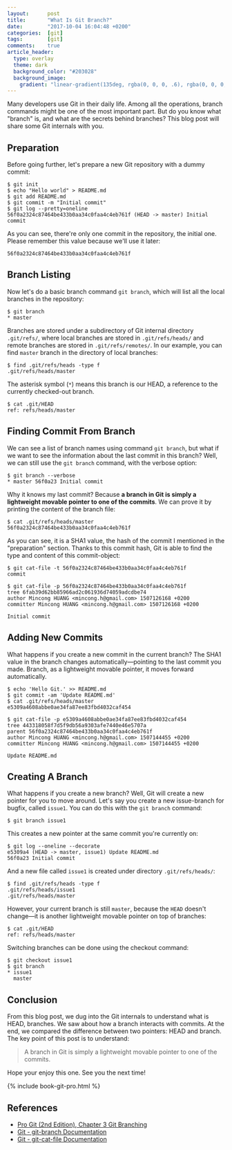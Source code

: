 ```yaml
---
layout:      post
title:       "What Is Git Branch?"
date:        "2017-10-04 16:04:48 +0200"
categories:  [git]
tags:        [git]
comments:    true
article_header:
  type: overlay
  theme: dark
  background_color: "#203028"
  background_image:
    gradient: "linear-gradient(135deg, rgba(0, 0, 0, .6), rgba(0, 0, 0, .4))"
---
```


Many developers use Git in their daily life. Among all the operations, branch
commands might be one of the most important part. But do you know what "branch"
is, and what are the secrets behind branches? This blog post will share some Git
internals with you.

<!--more-->

## Preparation

Before going further, let's prepare a new Git repository with a dummy commit:

    $ git init
    $ echo "Hello world" > README.md
    $ git add README.md
    $ git commit -m "Initial commit"
    $ git log --pretty=oneline
    56f0a2324c87464be433b0aa34c0faa4c4eb761f (HEAD -> master) Initial commit

As you can see, there're only one commit in the repository, the initial one.
Please remember this value because we'll use it later:

    56f0a2324c87464be433b0aa34c0faa4c4eb761f

## Branch Listing

Now let's do a basic branch command `git branch`, which will list all the local
branches in the repository:

    $ git branch
    * master

Branches are stored under a subdirectory of Git internal directory `.git/refs/`,
where local branches are stored in `.git/refs/heads/` and remote branches are
stored in `.git/refs/remotes/`. In our example, you can find `master` branch in
the directory of local branches:

    $ find .git/refs/heads -type f
    .git/refs/heads/master

The asterisk symbol (`*`) means this branch is our HEAD, a reference to the
currently checked-out branch.

    $ cat .git/HEAD
    ref: refs/heads/master

## Finding Commit From Branch

We can see a list of branch names using command `git branch`, but what if we
want to see the information about the last commit in this branch? Well, we can
still use the `git branch` command, with the verbose option:

    $ git branch --verbose
    * master 56f0a23 Initial commit

Why it knows my last commit? Because **a branch in Git is simply a lightweight
movable pointer to one of the commits**. We can prove it by printing the content
of the branch file:

    $ cat .git/refs/heads/master
    56f0a2324c87464be433b0aa34c0faa4c4eb761f

As you can see, it is a SHA1 value, the hash of the commit I mentioned in the
"preparation" section. Thanks to this commit hash, Git is able to find the type
and content of this commit-object:

    $ git cat-file -t 56f0a2324c87464be433b0aa34c0faa4c4eb761f
    commit

    $ git cat-file -p 56f0a2324c87464be433b0aa34c0faa4c4eb761f
    tree 6fab39d62bb85966ad2c061936d74059adcdbe74
    author Mincong HUANG <mincong.h@gmail.com> 1507126168 +0200
    committer Mincong HUANG <mincong.h@gmail.com> 1507126168 +0200

    Initial commit

## Adding New Commits

What happens if you create a new commit in the current branch? The SHA1 value in
the branch changes automatically—pointing to the last commit you made. Branch,
as a lightweight movable pointer, it moves forward automatically.

    $ echo 'Hello Git.' >> README.md
    $ git commit -am 'Update README.md'
    $ cat .git/refs/heads/master
    e5309a4608abbe0ae34fa87ee83fbd4032caf454

    $ git cat-file -p e5309a4608abbe0ae34fa87ee83fbd4032caf454
    tree 443318058f7d5f9db56a9303afe7440e46e5707a
    parent 56f0a2324c87464be433b0aa34c0faa4c4eb761f
    author Mincong HUANG <mincong.h@gmail.com> 1507144455 +0200
    committer Mincong HUANG <mincong.h@gmail.com> 1507144455 +0200

    Update README.md

## Creating A Branch

What happens if you create a new branch? Well, Git will create a new pointer
for you to move around. Let's say you create a new issue-branch for bugfix,
called `issue1`. You can do this with the `git branch` command:

    $ git branch issue1

This creates a new pointer at the same commit you're currently on:

    $ git log --oneline --decorate
    e5309a4 (HEAD -> master, issue1) Update README.md
    56f0a23 Initial commit

And a new file called `issue1` is created under directory `.git/refs/heads/`:

    $ find .git/refs/heads -type f
    .git/refs/heads/issue1
    .git/refs/heads/master

However, your current branch is still `master`, because the `HEAD` doesn't
change—it is another lightweight movable pointer on top of branches:

    $ cat .git/HEAD
    ref: refs/heads/master

Switching branches can be done using the checkout command:

    $ git checkout issue1
    $ git branch
    * issue1
      master

## Conclusion

From this blog post, we dug into the Git internals to understand what is HEAD,
branches. We saw about how a branch interacts with commits. At the end, we
compared the difference between two pointers: HEAD and branch. The key point of
this post is to understand:

> A branch in Git is simply a lightweight movable pointer to one of the commits.

Hope your enjoy this one. See you the next time!

{% include book-git-pro.html %}

## References

- [Pro Git (2nd Edition), Chapter 3 Git Branching][1]
- [Git - git-branch Documentation][2]
- [Git - git-cat-file Documentation][3]

[1]: https://git-scm.com/book/en/v2
[2]: https://git-scm.com/docs/git-branch
[3]: https://git-scm.com/docs/git-cat-file
